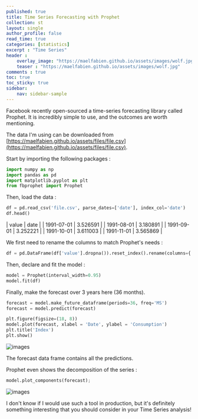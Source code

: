 ```yaml
---
published: true
title: Time Series Forecasting with Prophet
collection: st
layout: single
author_profile: false
read_time: true
categories: [statistics]
excerpt : "Time Series"
header :
    overlay_image: "https://maelfabien.github.io/assets/images/wolf.jpg"
    teaser : "https://maelfabien.github.io/assets/images/wolf.jpg"
comments : true
toc: true
toc_sticky: true
sidebar:
    nav: sidebar-sample
---
```


Facebook recently open-sourced a time-series forecasting library called Prophet. It is incredibly simple to use, and the outcomes are worth mentioning.

The data I'm using can be downloaded from [https://maelfabien.github.io/assets/files/file.csv](https://maelfabien.github.io/assets/files/file.csv).

Start by importing the following packages :

```python
import numpy as np
import pandas as pd
import matplotlib.pyplot as plt
from fbprophet import Prophet
```

Then, load the data :
```python
df = pd.read_csv('file.csv', parse_dates=['date'], index_col='date')
df.head()
```

| value | date |
| 1991-07-01 |  3.526591 | 
| 1991-08-01 | 3.180891 | 
| 1991-09-01 | 3.252221 | 
| 1991-10-01 |  3.611003 | 
| 1991-11-01 |  3.565869 | 

We first need to rename the columns to match Prophet's needs :

```python
df = pd.DataFrame(df['value'].dropna()).reset_index().rename(columns={'date': 'ds', 'value': 'y'})
```

Then, declare and fit the model :

```python
model = Prophet(interval_width=0.95)
model.fit(df)
```

Finally, make the forecast over 3 years here (36 months).

```python
forecast = model.make_future_dataframe(periods=36, freq='MS')
forecast = model.predict(forecast)

plt.figure(figsize=(18, 8))
model.plot(forecast, xlabel = 'Date', ylabel = 'Consumption')
plt.title('Index')
plt.show()
```

![images](https://maelfabien.github.io/assets/images/ts2_9.jpg)

The forecast data frame contains all the predictions. 

Prophet even shows the decomposition of the series :

```python
model.plot_components(forecast);
```

![images](https://maelfabien.github.io/assets/images/ts2_10.jpg)

I don't know if I would use such a tool in production, but it's definitely something interesting that you should consider in your Time Series analysis!
